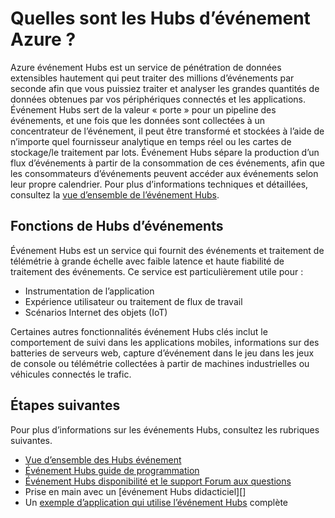 <properties
    pageTitle="Quelles sont les Hubs d’événement Azure ? | Microsoft Azure"
    description="Vue d’ensemble et une description de Azure événement Hubs"
    services="event-hubs"
    documentationCenter=".net"
    authors="sethmanheim"
    manager="timlt"
    editor=""/>

<tags
    ms.service="event-hubs"
    ms.workload="na"
    ms.tgt_pltfrm="na"
    ms.devlang="na"
    ms.topic="get-started-article"
    ms.date="08/17/2016"
    ms.author="sethm"/>

# <a name="what-is-azure-event-hubs"></a>Quelles sont les Hubs d’événement Azure ?

Azure événement Hubs est un service de pénétration de données extensibles hautement qui peut traiter des millions d’événements par seconde afin que vous puissiez traiter et analyser les grandes quantités de données obtenues par vos périphériques connectés et les applications. Événement Hubs sert de la valeur « porte » pour un pipeline des événements, et une fois que les données sont collectées à un concentrateur de l’événement, il peut être transformé et stockées à l’aide de n’importe quel fournisseur analytique en temps réel ou les cartes de stockage/le traitement par lots. Événement Hubs sépare la production d’un flux d’événements à partir de la consommation de ces événements, afin que les consommateurs d’événements peuvent accéder aux événements selon leur propre calendrier. Pour plus d’informations techniques et détaillées, consultez la [vue d’ensemble de l’événement Hubs](event-hubs-overview.md).

## <a name="event-hubs-capabilities"></a>Fonctions de Hubs d’événements

Événement Hubs est un service qui fournit des événements et traitement de télémétrie à grande échelle avec faible latence et haute fiabilité de traitement des événements. Ce service est particulièrement utile pour :

- Instrumentation de l’application
- Expérience utilisateur ou traitement de flux de travail
- Scénarios Internet des objets (IoT)

Certaines autres fonctionnalités événement Hubs clés inclut le comportement de suivi dans les applications mobiles, informations sur des batteries de serveurs web, capture d’événement dans le jeu dans les jeux de console ou télémétrie collectées à partir de machines industrielles ou véhicules connectés le trafic.

## <a name="next-steps"></a>Étapes suivantes

Pour plus d’informations sur les événements Hubs, consultez les rubriques suivantes.

- [Vue d’ensemble des Hubs événement](event-hubs-overview.md)
- [Événement Hubs guide de programmation](event-hubs-programming-guide.md)
- [Événement Hubs disponibilité et le support Forum aux questions](event-hubs-availability-and-support-faq.md)
- Prise en main avec un [événement Hubs didacticiel][]
- Un [exemple d’application qui utilise l’événement Hubs][] complète

[Didacticiel de Hubs d’événement]: event-hubs-csharp-ephcs-getstarted.md
[exemple d’application qui utilise l’événement Hubs]: https://code.msdn.microsoft.com/Service-Bus-Event-Hub-286fd097
